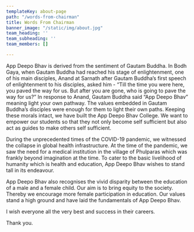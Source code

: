 ```yaml
---
templateKey: about-page
path: "/words-from-chairman"
title: Words From Chairman
banner_image: "/static/img/about.jpg"
team_heading: ''
team_subheading: ''
team_members: []

---
```

App Deepo Bhav is derived from the sentiment of Gautam Buddha. In Bodh Gaya, when Gautam Buddha had reached his stage of enlightenment, one of his main disciples, Anand at Sarnath after Gautam Buddha’s first speech of enlightenment to his disciples, asked him - “Till the time you were here, you paved the way for us. But after you are gone, who is going to pave the way for us?” In response to Anand, Gautam Buddha said “App Deepo Bhav” meaning light your own pathway. The values embedded in Gautam Buddha’s disciples were enough for them to light their own paths. Keeping these morals intact, we have built the App Deepo Bhav College. We want to empower our students so that they not only become self sufficient but also act as guides to make others self sufficient.

During the unprecedented times of the COVID-19 pandemic, we witnessed the collapse in global health infrastructure. At the time of the pandemic, we saw the need for a medical institution in the village of Phulparas which was frankly beyond imagination at the time. To cater to the basic livelihood of humanity which is health and education, App Deepo Bhav wishes to stand tall in its endeavour.

App Deepo Bhav also recognises the vivid disparity between the education of a male and a female child. Our aim is to bring equity to the society. Thereby we encourage more female participation in education. Our values stand a high ground and have laid the fundamentals of App Deepo Bhav.

I wish everyone all the very best and success in their careers.

Thank you.